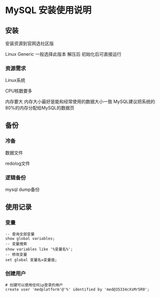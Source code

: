 # MySQL 安装使用说明

## 安装

安装资源到官网选社区版

Linux Generic 一般选择此版本 解压后 初始化后可直接运行

### 资源需求

Linux系统

CPU核数要多

内存要大 内存大小最好是能和经常使用的数据大小一致 MySQL建议把系统的80%的内存分配给MySQL的数据页



## 备份

### 冷备

数据文件

redolog文件



### 逻辑备份

mysql dump备份



## 使用记录



### 变量

```mysql
-- 查询全部变量
show global variables;
-- 变量搜索
show variables like '%变量名%';
-- 修改变量
set global 变量名=变量值;
```



### 创建用户

```mysql
# 创建可以使用任何ip登录的用户
create user 'medplatform'@'%' identified by 'med@35334cXsMr5R0';
```

